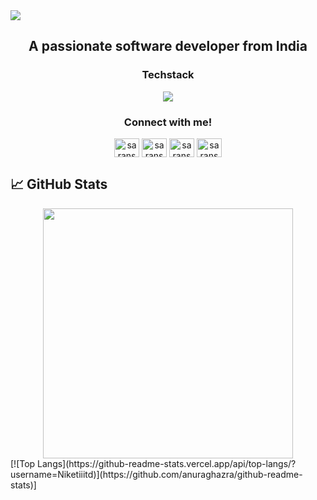<img src="https://komarev.com/ghpvc/?username=Niketiiitd&label=Visitors" />

<h2 align="center">A passionate software developer from India</h2>

<h3 align="center">Techstack</h3>
<p align="center">
  <a href="https://skillicons.dev">
    <img src="https://skillicons.dev/icons?i=html,css,js,git,github,vscode,sass,bootstrap,tailwind,react,flask,npm,vite,jquery,mysql,figma,c,cpp&perline=6" />
  </a>
</p>

<h3 align="center">Connect with me!</h3>
<p align="center">
<a href="https://linkedin.com/in/SaranshBangar" target="_blank"><img align="center" src="https://raw.githubusercontent.com/rahuldkjain/github-profile-readme-generator/master/src/images/icons/Social/linked-in-alt.svg" alt="saranshbangar" height="30" width="40" /></a>
<a href="https://auth.geeksforgeeks.org/user/saranshbangar" target="_blank"><img align="center" src="https://raw.githubusercontent.com/rahuldkjain/github-profile-readme-generator/master/src/images/icons/Social/geeks-for-geeks.svg" alt="saranshbangar" height="30" width="40" /></a>
<a href="https://leetcode.com/SaranshBangar/" target="_blank"><img align="center" src="https://raw.githubusercontent.com/rahuldkjain/github-profile-readme-generator/master/src/images/icons/Social/leet-code.svg" alt="saranshbangar" height="30" width="40" /></a>
<a href="https://instagram.com/saransh.bangar" target="_blank"><img align="center" src="https://raw.githubusercontent.com/rahuldkjain/github-profile-readme-generator/master/src/images/icons/Social/instagram.svg" alt="saransh.bangar" height="30" width="40" /></a>
</p>

## 📈 GitHub Stats

<div align="center">
  <img width="400" src="https://kasroudra-stats-card.onrender.com/user?user=Niketiiitd&theme=synthwave" />
</div>
[![Top Langs](https://github-readme-stats.vercel.app/api/top-langs/?username=Niketiiitd)](https://github.com/anuraghazra/github-readme-stats)]
